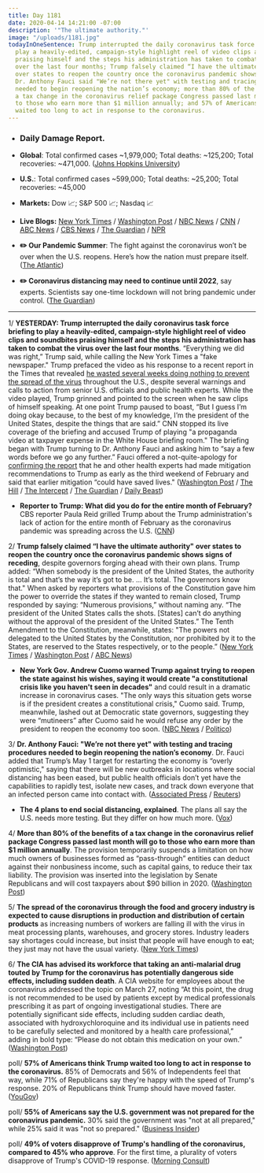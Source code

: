 ```yaml
---
title: Day 1181
date: 2020-04-14 14:21:00 -07:00
description: '"The ultimate authority."'
image: "/uploads/1181.jpg"
todayInOneSentence: Trump interrupted the daily coronavirus task force briefing to
  play a heavily-edited, campaign-style highlight reel of video clips and soundbites
  praising himself and the steps his administration has taken to combat the virus
  over the last four months; Trump falsely claimed “I have the ultimate authority"
  over states to reopen the country once the coronavirus pandemic shows signs of receding;
  Dr. Anthony Fauci said "We’re not there yet" with testing and tracing procedures
  needed to begin reopening the nation’s economy; more than 80% of the benefits of
  a tax change in the coronavirus relief package Congress passed last month will go
  to those who earn more than $1 million annually; and 57% of Americans think Trump
  waited too long to act in response to the coronavirus.
---
```


* ### Daily Damage Report.

* **Global**: Total confirmed cases \~1,979,000; Total deaths: \~125,200; Total recoveries: \~471,000. ([Johns Hopkins University](https://coronavirus.jhu.edu/map.html))

* **U.S.**: Total confirmed cases \~599,000; Total deaths: \~25,200; Total recoveries: \~45,000

* **Markets:** Dow 📈; S&P 500 📈; Nasdaq 📈

* **Live Blogs:** [New York Times](https://www.nytimes.com/2020/04/14/us/coronavirus-updates.html?action=click&module=Spotlight&pgtype=Homepage) / [Washington Post](https://www.washingtonpost.com/world/2020/04/14/coronavirus-latest-news/) / [NBC News](https://www.nbcnews.com/health/health-news/live-blog/2020-04-14-coronavirus-news-n1183181) / [CNN](https://www.cnn.com/world/live-news/coronavirus-pandemic-intl-04-14-20/index.html) / [ABC News](https://abcnews.go.com/Health/coronavirus-updates-us-navy-battles-growing-outbreak-hospital/story?id=70134122) / [CBS News](https://www.cbsnews.com/live-updates/coronavirus-pandemic-covid-19-latest-news-2020-04-14/) / [The Guardian](https://www.theguardian.com/world/live/2020/apr/14/coronavirus-us-live-donald-trump-briefing-deaths-rise-cuomo-fauci-latest-news-updates) / [NPR](https://www.npr.org/sections/coronavirus-live-updates/2020/04/14/834287961/u-n-chief-targets-dangerous-epidemic-of-misinformation-on-coronavirus)

* **✏️ Our Pandemic Summer**: The fight against the coronavirus won’t be over when the U.S. reopens. Here’s how the nation must prepare itself. ([The Atlantic](https://www.theatlantic.com/health/archive/2020/04/pandemic-summer-coronavirus-reopening-back-normal/609940/))

* **✏️ Coronavirus distancing may need to continue until 2022**, say experts. Scientists say one-time lockdown will not bring pandemic under control. ([The Guardian](https://www.theguardian.com/world/2020/apr/14/coronavirus-distancing-continue-until-2022-lockdown-pandemic))

---

1/ **YESTERDAY: Trump interrupted the daily coronavirus task force briefing to play a heavily-edited, campaign-style highlight reel of video clips and soundbites praising himself and the steps his administration has taken to combat the virus over the last four months**. “Everything we did was right,” Trump said, while calling the New York Times a "fake newspaper." Trump prefaced the video as his response to a recent report in the Times that revealed [he wasted several weeks doing nothing to prevent the spread of the virus](https://whatthefuckjusthappenedtoday.com/2020/04/13/day-1180/#1-trump-was-warned-about-the-potenti) throughout the U.S., despite several warnings and calls to action from senior U.S. officials and public health experts. While the video played, Trump grinned and pointed to the screen when he saw clips of himself speaking. At one point Trump paused to boast, “But I guess I’m doing okay because, to the best of my knowledge, I’m the president of the United States, despite the things that are said.” CNN stopped its live coverage of the briefing and accused Trump of playing "a propaganda video at taxpayer expense in the White House briefing room." The briefing began with Trump turning to Dr. Anthony Fauci and asking him to “say a few words before we go any further.” Fauci offered a not-quite-apology for [confirming the report](https://whatthefuckjusthappenedtoday.com/2020/04/13/day-1180/#2-dr-fauci-confirmed-the-report-that) that he and other health experts had made mitigation recommendations to Trump as early as the third weekend of February and said that earlier mitigation “could have saved lives." ([Washington Post](https://www.washingtonpost.com/politics/trump-pandemic-briefing-focus-himself/2020/04/13/1dc94992-7dd8-11ea-9040-68981f488eed_story.html) / [The Hill](https://thehill.com/homenews/media/492612-cnn-cuts-away-from-propaganda-briefing-as-trump-plays-video-hitting-press) / [The Intercept](https://theintercept.com/2020/04/14/trump-pr-stunt-falls-flat-white-house-video-exposes-failure-prepare-pandemic/) / [The Guardian](https://www.theguardian.com/us-news/2020/apr/13/trump-coronavirus-meltdown-media-authority) / [Daily Beast](https://www.thedailybeast.com/trump-uses-coronavirus-briefing-to-play-batshit-campaign-ad-attacking-press?source=articles&via=rss))

* **Reporter to Trump: What did you do for the entire month of February?** CBS reporter Paula Reid grilled Trump about the Trump administration's lack of action for the entire month of February as the coronavirus pandemic was spreading across the U.S. ([CNN](https://www.cnn.com/videos/politics/2020/04/13/paula-reid-trump-coronavirus-tsr-vpx.cnn/video/playlists/coronavirus/))

2/ **Trump falsely claimed “I have the ultimate authority" over states to reopen the country once the coronavirus pandemic shows signs of receding**, despite governors forging ahead with their own plans. Trump added: “When somebody is the president of the United States, the authority is total and that’s the way it’s got to be. … It’s total. The governors know that." When asked by reporters what provisions of the Constitution gave him the power to override the states if they wanted to remain closed, Trump responded by saying: “Numerous provisions,” without naming any. “The president of the United States calls the shots. \[States\] can’t do anything without the approval of the president of the United States.” The Tenth Amendment to the Constitution, meanwhile, states: "The powers not delegated to the United States by the Constitution, nor prohibited by it to the States, are reserved to the States respectively, or to the people.” ([New York Times](https://www.nytimes.com/2020/04/13/us/politics/trump-coronavirus-governors.html) / [Washington Post](https://www.washingtonpost.com/nation/2020/04/14/trump-power-constitution-coronavirus/) / [ABC News](https://abcnews.go.com/Politics/trump-asserts-total-authority-states-reopen-country-contradicting/story?id=70138294))

* **New York Gov. Andrew Cuomo warned Trump against trying to reopen the state against his wishes, saying it would create "a constitutional crisis like you haven't seen in decades"** and could result in a dramatic increase in coronavirus cases. "The only ways this situation gets worse is if the president creates a constitutional crisis," Cuomo said. Trump, meanwhile, lashed out at Democratic state governors, suggesting they were “mutineers” after Cuomo said he would refuse any order by the president to reopen the economy too soon. ([NBC News](https://www.nbcnews.com/politics/politics-news/cuomo-says-if-trump-tries-reopen-new-york-then-we-n1183341) / [Politico](https://www.politico.com/states/new-york/albany/story/2020/04/14/cuomo-says-hes-not-looking-for-a-fight-with-trump-1275752))

3/ **Dr. Anthony Fauci: "We’re not there yet" with testing and tracing procedures needed to begin reopening the nation’s economy**. Dr. Fauci added that Trump’s May 1 target for restarting the economy is “overly optimistic," saying that there will be new outbreaks in locations where social distancing has been eased, but public health officials don’t yet have the capabilities to rapidly test, isolate new cases, and track down everyone that an infected person came into contact with. ([Associated Press](https://apnews.com/urn:publicid:ap.org:46ee40035d500c4190489aea0adb126b) / [Reuters](https://www.reuters.com/article/us-health-coronavirus-usa-idUSKCN21W20G))

* **The 4 plans to end social distancing, explained**. The plans all say the U.S. needs more testing. But they differ on how much more. ([Vox](https://www.vox.com/2020/4/14/21218074/coronavirus-plans-social-distancing-end-reopen-economy))

4/ **More than 80% of the benefits of a tax change in the coronavirus relief package Congress passed last month will go to those who earn more than $1 million annually**. The provision temporarily suspends a limitation on how much owners of businesses formed as “pass-through” entities can deduct against their nonbusiness income, such as capital gains, to reduce their tax liability. The provision was inserted into the legislation by Senate Republicans and will cost taxpayers about $90 billion in 2020. ([Washington Post](https://www.washingtonpost.com/business/2020/04/14/coronavirus-law-congress-tax-change/))

5/ **The spread of the coronavirus through the food and grocery industry is expected to cause disruptions in production and distribution of certain products** as increasing numbers of workers are falling ill with the virus in meat processing plants, warehouses, and grocery stores. Industry leaders say shortages could increase, but insist that people will have enough to eat; they just may not have the usual variety. ([New York Times](https://www.nytimes.com/2020/04/13/business/coronavirus-food-supply.html))

6/ **The CIA has advised its workforce that taking an anti-malarial drug touted by Trump for the  coronavirus has potentially dangerous side effects, including sudden death**. A CIA website for employees about the coronavirus addressed the topic on March 27, noting “At this point, the drug is not recommended to be used by patients except by medical professionals prescribing it as part of ongoing investigational studies. There are potentially significant side effects, including sudden cardiac death, associated with hydroxychloroquine and its individual use in patients need to be carefully selected and monitored by a health care professional,” adding in bold type: “Please do not obtain this medication on your own.” ([Washington Post](https://www.washingtonpost.com/world/national-security/trump-hydroxychloroquine-coronavirus-cia/2020/04/13/54129d64-7dba-11ea-8013-1b6da0e4a2b7_story.html))

poll/ **57% of Americans think Trump waited too long to act in response to the coronavirus.** 85% of Democrats and 56% of Independents feel that way, while 71% of Republicans say they're happy with the speed of Trump's response. 20% of Republicans think Trump should have moved faster. ([YouGov](https://today.yougov.com/topics/politics/articles-reports/2020/04/13/trump-waited-too-long-poll))

poll/ **55% of Americans say the U.S. government was not prepared for the coronavirus pandemic.** 30% said the government was "not at all prepared," while 25% said it was "not so prepared." ([Business Insider](https://www.businessinsider.com.au/55-percent-americans-say-us-government-not-prepared-coronavirus-poll-2020-4))

poll/ **49% of voters disapprove of Trump's handling of the coronavirus, compared to 45% who approve**. For the first time, a plurality of voters disapprove of Trump's COVID-19 response. ([Morning Consult](https://morningconsult.com/2020/04/13/net-approval-for-trumps-handling-of-coronavirus-dips-underwater/))
